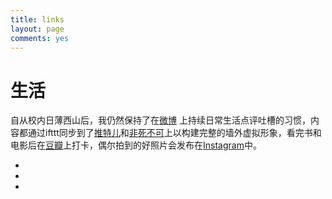 ```yaml
---
title: links
layout: page
comments: yes
---
```


# 生活

自从校内日薄西山后，我仍然保持了在[微博](http://weibo.com/u/1517394135) 上持续日常生活点评吐槽的习惯，内容都通过ifttt同步到了[推特儿](https://twitter.com/Reiz_li)和[非死不可](https://www.facebook.com/ruichade)上以构建完整的墙外虚拟形象，看完书和电影后在[豆瓣](http://www.douban.com/people/superz)上打卡，偶尔拍到的好照片会发布在[Instagram](http://instagram.com/leeeruizhi)中。


-
-
-
